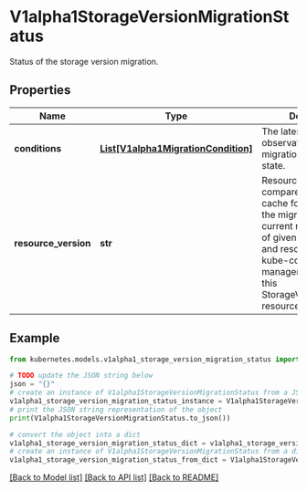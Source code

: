 # V1alpha1StorageVersionMigrationStatus

Status of the storage version migration.

## Properties

Name | Type | Description | Notes
------------ | ------------- | ------------- | -------------
**conditions** | [**List[V1alpha1MigrationCondition]**](V1alpha1MigrationCondition.md) | The latest available observations of the migration&#39;s current state. | [optional] 
**resource_version** | **str** | ResourceVersion to compare with the GC cache for performing the migration. This is the current resource version of given group, version and resource when kube-controller-manager first observes this StorageVersionMigration resource. | [optional] 

## Example

```python
from kubernetes.models.v1alpha1_storage_version_migration_status import V1alpha1StorageVersionMigrationStatus

# TODO update the JSON string below
json = "{}"
# create an instance of V1alpha1StorageVersionMigrationStatus from a JSON string
v1alpha1_storage_version_migration_status_instance = V1alpha1StorageVersionMigrationStatus.from_json(json)
# print the JSON string representation of the object
print(V1alpha1StorageVersionMigrationStatus.to_json())

# convert the object into a dict
v1alpha1_storage_version_migration_status_dict = v1alpha1_storage_version_migration_status_instance.to_dict()
# create an instance of V1alpha1StorageVersionMigrationStatus from a dict
v1alpha1_storage_version_migration_status_from_dict = V1alpha1StorageVersionMigrationStatus.from_dict(v1alpha1_storage_version_migration_status_dict)
```
[[Back to Model list]](../README.md#documentation-for-models) [[Back to API list]](../README.md#documentation-for-api-endpoints) [[Back to README]](../README.md)


